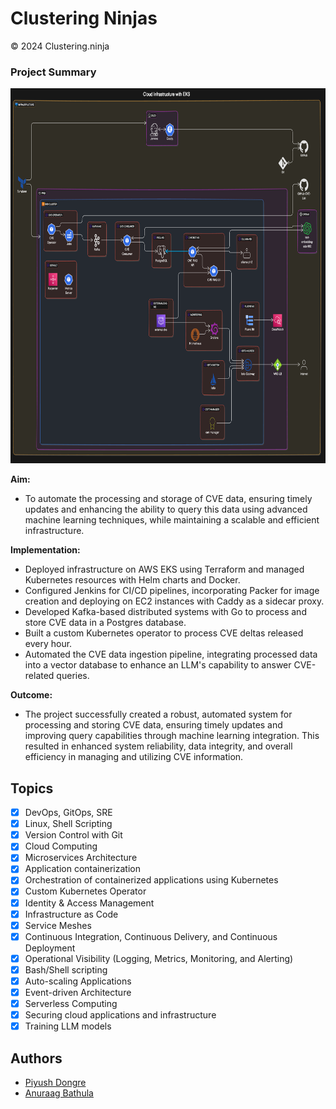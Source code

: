 # Clustering Ninjas

© 2024 Clustering.ninja

### Project Summary

<img src="https://raw.githubusercontent.com/csye7125-su24-team08/.github/main/CVE%20LLM%20Diagram%20Aug%2017%202024.png" alt="final-patch" width="800" height="600">


**Aim:**
- To automate the processing and storage of CVE data, ensuring timely updates and enhancing the ability to query this data using advanced machine learning techniques, while maintaining a scalable and efficient infrastructure.

**Implementation:**
- Deployed infrastructure on AWS EKS using Terraform and managed Kubernetes resources with Helm charts and Docker.
- Configured Jenkins for CI/CD pipelines, incorporating Packer for image creation and deploying on EC2 instances with Caddy as a sidecar proxy.
- Developed Kafka-based distributed systems with Go to process and store CVE data in a Postgres database.
- Built a custom Kubernetes operator to process CVE deltas released every hour.
- Automated the CVE data ingestion pipeline, integrating processed data into a vector database to enhance an LLM's capability to answer CVE-related queries.

**Outcome:**
- The project successfully created a robust, automated system for processing and storing CVE data, ensuring timely updates and improving query capabilities through machine learning integration. This resulted in enhanced system reliability, data integrity, and overall efficiency in managing and utilizing CVE information.

## Topics

- [x] DevOps, GitOps, SRE
- [x] Linux, Shell Scripting
- [x] Version Control with Git
- [x] Cloud Computing
- [x] Microservices Architecture
- [x] Application containerization
- [x] Orchestration of containerized applications using Kubernetes
- [x] Custom Kubernetes Operator
- [x] Identity & Access Management
- [x] Infrastructure as Code
- [x] Service Meshes
- [x] Continuous Integration, Continuous Delivery, and Continuous Deployment
- [x] Operational Visibility (Logging, Metrics, Monitoring, and Alerting)
- [x] Bash/Shell scripting
- [x] Auto-scaling Applications
- [x] Event-driven Architecture
- [x] Serverless Computing
- [x] Securing cloud applications and infrastructure
- [x] Training LLM models

## Authors

- [Piyush Dongre](https://github.com/dongrep)
- [Anuraag Bathula](https://github.com/local-man)

<!--img src="https://user-images.githubusercontent.com/97932746/201548646-8a8439bd-5f6e-487a-a9b7-1d57ba0187be.png" alt="final-patch" width="500" height="500" -->
